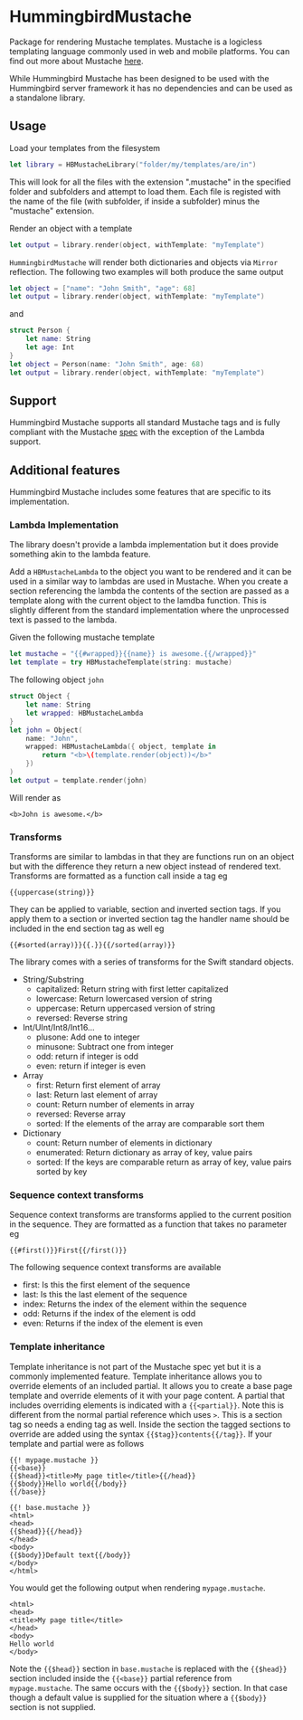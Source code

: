 # HummingbirdMustache

Package for rendering Mustache templates. Mustache is a logicless templating language commonly used in web and mobile platforms. You can find out more about Mustache [here](http://mustache.github.io/mustache.5.html).

While Hummingbird Mustache has been designed to be used with the Hummingbird server framework it has no dependencies and can be used as a standalone library.

## Usage

Load your templates from the filesystem 
```swift
let library = HBMustacheLibrary("folder/my/templates/are/in")
```
This will look for all the files with the extension ".mustache" in the specified folder and subfolders and attempt to load them. Each file is registed with the name of the file (with subfolder, if inside a subfolder) minus the "mustache" extension.

Render an object with a template 
```swift
let output = library.render(object, withTemplate: "myTemplate")
```
`HummingbirdMustache` will render both dictionaries and objects via `Mirror` reflection. The following two examples will both produce the same output
```swift
let object = ["name": "John Smith", "age": 68]
let output = library.render(object, withTemplate: "myTemplate")
```
and
```swift
struct Person {
    let name: String
    let age: Int
}
let object = Person(name: "John Smith", age: 68)
let output = library.render(object, withTemplate: "myTemplate")
```

## Support

Hummingbird Mustache supports all standard Mustache tags and is fully compliant with the Mustache [spec](https://github.com/mustache/spec) with the exception of the Lambda support.  

## Additional features

Hummingbird Mustache includes some features that are specific to its implementation. 

### Lambda Implementation

The library doesn't provide a lambda implementation but it does provide something akin to the lambda feature. 

Add a `HBMustacheLambda` to the object you want to be rendered and it can be used in a similar way to lambdas are used in Mustache. When you create a section referencing the lambda the contents of the section are passed as a template along with the current object to the lamdba function. This is slightly different from the standard implementation where the unprocessed text is passed to the lambda. 

Given the following mustache template
```swift
let mustache = "{{#wrapped}}{{name}} is awesome.{{/wrapped}}"
let template = try HBMustacheTemplate(string: mustache)
```
The following object `john` 
```swift
struct Object {
    let name: String
    let wrapped: HBMustacheLambda
}
let john = Object(
    name: "John", 
    wrapped: HBMustacheLambda({ object, template in
        return "<b>\(template.render(object))</b>"
    })
)
let output = template.render(john)
```
Will render as 
```
<b>John is awesome.</b>
```

### Transforms

Transforms are similar to lambdas in that they are functions run on an object but with the difference they return a new object instead of rendered text. Transforms are formatted as a function call inside a tag eg
```
{{uppercase(string)}}
```
They can be applied to variable, section and inverted section tags. If you apply them to a section or inverted section tag the handler name should be included in the end section tag as well eg
```
{{#sorted(array)}}{{.}}{{/sorted(array)}}
```
The library comes with a series of transforms for the Swift standard objects.
- String/Substring
  - capitalized: Return string with first letter capitalized
  - lowercase: Return lowercased version of string
  - uppercase: Return uppercased version of string
  - reversed: Reverse string
- Int/UInt/Int8/Int16...
  - plusone: Add one to integer
  - minusone: Subtract one from integer
  - odd: return if integer is odd
  - even: return if integer is even
- Array
  - first: Return first element of array
  - last: Return last element of array
  - count: Return number of elements in array
  - reversed: Reverse array
  - sorted: If the elements of the array are comparable sort them
- Dictionary
  - count: Return number of elements in dictionary
  - enumerated: Return dictionary as array of key, value pairs
  - sorted: If the keys are comparable return as array of key, value pairs sorted by key

### Sequence context transforms

Sequence context transforms are transforms applied to the current position in the sequence. They are formatted as a function that takes no parameter eg
```
{{#first()}}First{{/first()}}
```
The following sequence context transforms are available
- first: Is this the first element of the sequence
- last: Is this the last element of the sequence
- index: Returns the index of the element within the sequence
- odd: Returns if the index of the element is odd
- even: Returns if the index of the element is even

### Template inheritance

Template inheritance is not part of the Mustache spec yet but it is a commonly implemented feature. Template inheritance allows you to override elements of an included partial. It allows you to create a base page template and override elements of it with your page content. A partial that includes overriding elements is indicated with a `{{<partial}}`. Note this is different from the normal partial reference which uses `>`. This is a section tag so needs a ending tag as well. Inside the section the tagged sections to override are added using the syntax `{{$tag}}contents{{/tag}}`. If your template and partial were as follows
```
{{! mypage.mustache }}
{{<base}}
{{$head}}<title>My page title</title>{{/head}}
{{$body}}Hello world{{/body}}
{{/base}}
```
```
{{! base.mustache }}
<html>
<head>
{{$head}}{{/head}}
</head>
<body>
{{$body}}Default text{{/body}}
</body>
</html>
```
You would get the following output when rendering `mypage.mustache`.
```
<html>
<head>
<title>My page title</title>
</head>
<body>
Hello world
</body>
```
Note the `{{$head}}` section in `base.mustache` is replaced with the `{{$head}}` section included inside the `{{<base}}` partial reference from `mypage.mustache`. The same occurs with the `{{$body}}` section. In that case though a default value is supplied for the situation where a `{{$body}}` section is not supplied. 
